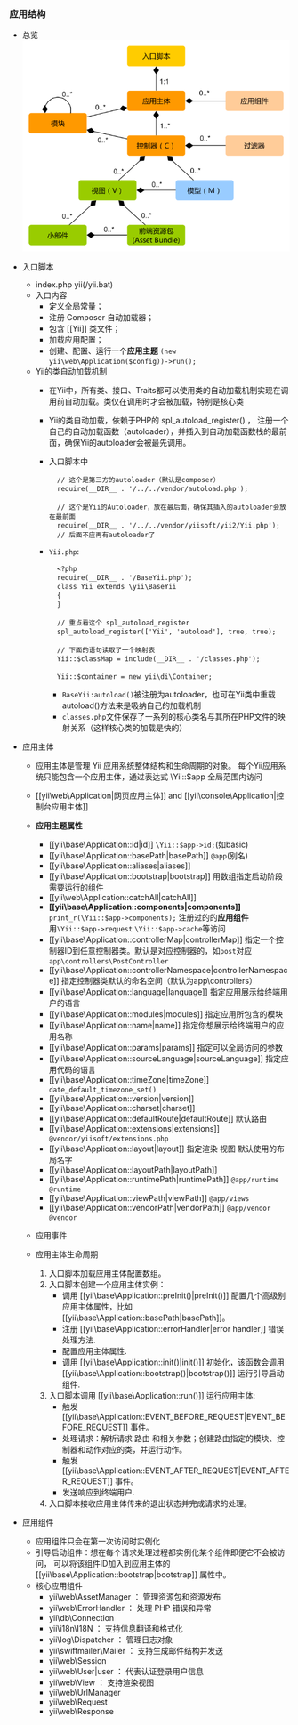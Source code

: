 ### 应用结构
- 总览
![](./img/application-structure.png)
- 入口脚本
	+ index.php	yii(/yii.bat)
	+ 入口内容
		* 定义全局常量；
		* 注册 Composer 自动加载器；
		* 包含 [[Yii]] 类文件；
		* 加载应用配置；
		* 创建、配置、运行一个**应用主题**  `(new yii\web\Application($config))->run();`
	+ Yii的类自动加载机制
		* 在Yii中，所有类、接口、Traits都可以使用类的自动加载机制实现在调用前自动加载。类仅在调用时才会被加载，特别是核心类
		* Yii的类自动加载，依赖于PHP的 spl_autoload_register() ， 注册一个自己的自动加载函数（autoloader），并插入到自动加载函数栈的最前面，确保Yii的autoloader会被最先调用。
		* 入口脚本中
		
				// 这个是第三方的autoloader（默认是composer）
				require(__DIR__ . '/../../vendor/autoload.php');
				
				// 这个是Yii的Autoloader，放在最后面，确保其插入的autoloader会放在最前面
				require(__DIR__ . '/../../vendor/yiisoft/yii2/Yii.php');
				// 后面不应再有autoloader了
		* `Yii.php`:
		
				<?php
				require(__DIR__ . '/BaseYii.php');
				class Yii extends \yii\BaseYii
				{
				}
				
				// 重点看这个 spl_autoload_register
				spl_autoload_register(['Yii', 'autoload'], true, true);
				
				// 下面的语句读取了一个映射表
				Yii::$classMap = include(__DIR__ . '/classes.php');
				
				Yii::$container = new yii\di\Container;
			
			- `BaseYii:autoload()`被注册为autoloader，也可在Yii类中重载autoload()方法来是吸纳自己的加载机制
			- `classes.php`文件保存了一系列的核心类名与其所在PHP文件的映射关系（这样核心类的加载是快的）

- 应用主体
	+ 应用主体是管理 Yii 应用系统整体结构和生命周期的对象。 每个Yii应用系统只能包含一个应用主体，通过表达式 \Yii::$app 全局范围内访问
	+ [[yii\web\Application|网页应用主体]] and [[yii\console\Application|控制台应用主体]]
	+ **应用主题属性**
		* [[yii\base\Application::id|id]]	`\Yii::$app->id;`(如basic)
		* [[yii\base\Application::basePath|basePath]]	`@app`(别名)
		* [[yii\base\Application::aliases|aliases]]
		* [[yii\base\Application::bootstrap|bootstrap]]	用数组指定启动阶段需要运行的组件
		* [[yii\web\Application::catchAll|catchAll]]
		* **[[yii\base\Application::components|components]]**	`print_r(\Yii::$app->components);`	注册过的的**应用组件**  
			用`\Yii::$app->request` `\Yii::$app->cache`等访问
		* [[yii\base\Application::controllerMap|controllerMap]]	指定一个控制器ID到任意控制器类。默认是对应控制器的，如`post`对应`app\controllers\PostController`
		* [[yii\base\Application::controllerNamespace|controllerNamespace]] 指定控制器类默认的命名空间（默认为app\controllers）
		* [[yii\base\Application::language|language]] 指定应用展示给终端用户的语言
		* [[yii\base\Application::modules|modules]] 指定应用所包含的模块
		* [[yii\base\Application::name|name]] 指定你想展示给终端用户的应用名称
		* [[yii\base\Application::params|params]] 指定可以全局访问的参数
		* [[yii\base\Application::sourceLanguage|sourceLanguage]] 指定应用代码的语言
		* [[yii\base\Application::timeZone|timeZone]]	` date_default_timezone_set()`
		* [[yii\base\Application::version|version]]
		* [[yii\base\Application::charset|charset]]
		* [[yii\base\Application::defaultRoute|defaultRoute]]  默认路由
		* [[yii\base\Application::extensions|extensions]]  `@vendor/yiisoft/extensions.php`
		* [[yii\base\Application::layout|layout]]  指定渲染 视图 默认使用的布局名字
		* [[yii\base\Application::layoutPath|layoutPath]]
		* [[yii\base\Application::runtimePath|runtimePath]]	`@app/runtime`	`@runtime`
		* [[yii\base\Application::viewPath|viewPath]] `@app/views`
		* [[yii\base\Application::vendorPath|vendorPath]] `@app/vendor` `@vendor`
		
	+ 应用事件
	+ 应用主体生命周期
		1. 入口脚本加载应用主体配置数组。
		2. 入口脚本创建一个应用主体实例：
			* 调用 [[yii\base\Application::preInit()|preInit()]] 配置几个高级别应用主体属性，比如[[yii\base\Application::basePath|basePath]]。
			* 注册 [[yii\base\Application::errorHandler|error handler]] 错误处理方法.
			* 配置应用主体属性.
			* 调用 [[yii\base\Application::init()|init()]] 初始化，该函数会调用 [[yii\base\Application::bootstrap()|bootstrap()]] 运行引导启动组件.
		3. 入口脚本调用 [[yii\base\Application::run()]] 运行应用主体:
			* 触发 [[yii\base\Application::EVENT_BEFORE_REQUEST|EVENT_BEFORE_REQUEST]] 事件。
			* 处理请求：解析请求 路由 和相关参数；创建路由指定的模块、控制器和动作对应的类，并运行动作。
			* 触发 [[yii\base\Application::EVENT_AFTER_REQUEST|EVENT_AFTER_REQUEST]] 事件。
			* 发送响应到终端用户.
		4. 入口脚本接收应用主体传来的退出状态并完成请求的处理。

- 应用组件
	+ 应用组件只会在第一次访问时实例化
	+ 引导启动组件：想在每个请求处理过程都实例化某个组件即便它不会被访问， 可以将该组件ID加入到应用主体的 [[yii\base\Application::bootstrap|bootstrap]] 属性中。
	+ 核心应用组件
		* yii\web\AssetManager ： 管理资源包和资源发布
		* yii\web\ErrorHandler ： 处理 PHP 错误和异常
		* yii\db\Connection
		* yii\i18n\I18N ： 支持信息翻译和格式化
		* yii\log\Dispatcher ： 管理日志对象
		* yii\swiftmailer\Mailer ：  支持生成邮件结构并发送
		* yii\web\Session 
		* yii\web\User|user ： 代表认证登录用户信息
		* yii\web\View ： 支持渲染视图
		* yii\web\UrlManager
		* yii\web\Request
		* yii\web\Response